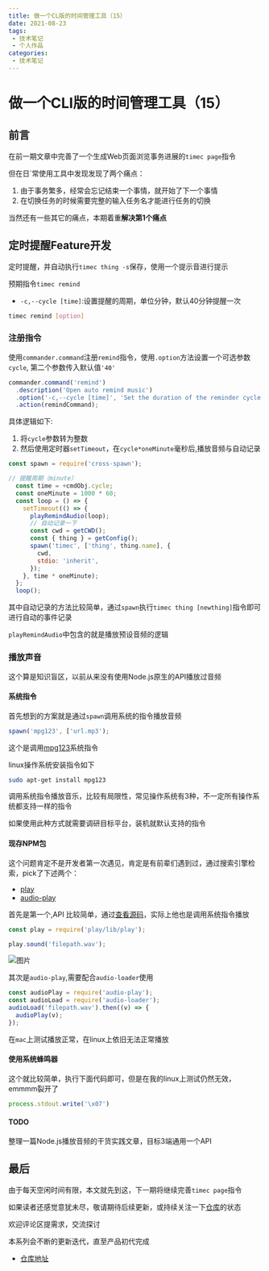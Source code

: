 ```yaml
---
title: 做一个CL版的时间管理工具（15）
date: 2021-08-23
tags:
 - 技术笔记
 - 个人作品
categories:
 - 技术笔记
---
```

# 做一个CLI版的时间管理工具（15）

## 前言
在前一期文章中完善了一个生成Web页面浏览事务进展的`timec page`指令

但在日`常使用工具中发现发现了两个痛点：
1. 由于事务繁多，经常会忘记结束一个事情，就开始了下一个事情
2. 在切换任务的时候需要完整的输入任务名才能进行任务的切换

当然还有一些其它的痛点，本期着重**解决第1个痛点**

## 定时提醒Feature开发
定时提醒，并自动执行`timec thing -s`保存，使用一个提示音进行提示

预期指令`timec remind`
* `-c,--cycle [time]`:设置提醒的周期，单位分钟，默认40分钟提醒一次
```sh
timec remind [option]
```

### 注册指令
使用`commander.command`注册`remind`指令，使用`.option`方法设置一个可选参数`cycle`, 第二个参数传入默认值`'40'`
```js
commander.command('remind')
  .description('Open auto remind music')
  .option('-c,--cycle [time]', 'Set the duration of the reminder cycle（minute）', '40')
  .action(remindCommand);
```

具体逻辑如下:
1. 将`cycle`参数转为整数
2. 然后使用定时器`setTimeout`，在`cycle*oneMinute`毫秒后,播放音频与自动记录
```js
const spawn = require('cross-spawn');

// 提醒周期（minute）
  const time = +cmdObj.cycle;
  const oneMinute = 1000 * 60;
  const loop = () => {
    setTimeout(() => {
      playRemindAudio(loop);
      // 自动记录一下
      const cwd = getCWD();
      const { thing } = getConfig();
      spawn('timec', ['thing', thing.name], {
        cwd,
        stdio: 'inherit',
      });
    }, time * oneMinute);
  };
  loop();
```
其中自动记录的方法比较简单，通过`spawn`执行`timec thing [newthing]`指令即可进行自动的事件记录

`playRemindAudio`中包含的就是播放预设音频的逻辑
### 播放声音
这个算是知识盲区，以前从来没有使用Node.js原生的API播放过音频

#### 系统指令
首先想到的方案就是通过`spawn`调用系统的指令播放音频

```js
spawn('mpg123', ['url.mp3');
```
这个是调用[mpg123](https://mpg123.org/)系统指令

linux操作系统安装指令如下
```sh
sudo apt-get install mpg123
```
调用系统指令播放音乐，比较有局限性，常见操作系统有3种，不一定所有操作系统都支持一样的指令

如果使用此种方式就需要调研目标平台，装机就默认支持的指令

#### 现存NPM包
这个问题肯定不是开发者第一次遇见，肯定是有前辈们遇到过，通过搜索引擎检索，pick了下述两个：
* [play](https://github.com/Marak/play.js#readme)
* [audio-play](https://www.npmjs.com/package/audio-play)

首先是第一个,API 比较简单，通过[查看源码](https://github.com/Marak/play.js/blob/d3ca7a04d1bd58c3ad72df3088f92985742e41cc/lib/play.js#L54)，实际上他也是调用系统指令播放
```js
const play = require('play/lib/play');

play.sound('filepath.wav');
```

![图片](https://img.cdn.sugarat.top/mdImg/MTYyOTczMTE1Mjk1MA==629731152950)

其次是`audio-play`,需要配合`audio-loader`使用
```js
const audioPlay = require('audio-play');
const audioLoad = require('audio-loader');
audioLoad('filepath.wav').then((v) => {
  audioPlay(v);
});
```
在`mac`上测试播放正常，在linux上依旧无法正常播放

#### 使用系统蜂鸣器
这个就比较简单，执行下面代码即可，但是在我的linux上测试仍然无效，emmmm裂开了
```js
process.stdout.write('\x07')
```

#### TODO
整理一篇Node.js播放音频的干货实践文章，目标3端通用一个API

## 最后
由于每天空闲时间有限，本文就先到这，下一期将继续完善`timec page`指令

如果读者还感觉意犹未尽，敬请期待后续更新，或持续关注一下[仓库](https://github.com/ATQQ/time-control)的状态

欢迎评论区提需求，交流探讨

本系列会不断的更新迭代，直至产品初代完成

* [仓库地址](https://github.com/ATQQ/time-control)

<comment/>
<tongji/>

<tongji/>